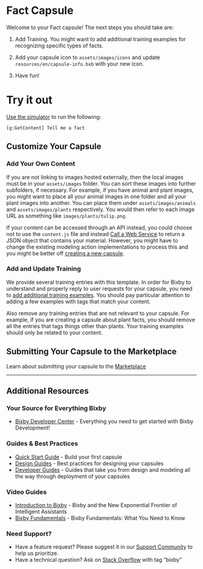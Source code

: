 # Fact Capsule

Welcome to your Fact capsule!  The next steps you should take are:

1. Add Training. You might want to add additional training examples for recognizing specific types of facts.

2. Add your capsule icon to `assets/images/icons` and update `resources/en/capsule-info.bxb` with your new icon.

3. Have fun!

# Try it out

[Use the simulator](https://bixbydevelopers.com/dev/docs/dev-guide/developers/ide.simulator) to run the following:

`[g:GetContent] Tell me a fact`

## Customize Your Capsule

### Add Your Own Content

If you are not linking to images hosted externally, then the local images must be in your `assets/images` folder. You can sort these images into further subfolders, if necessary. For example, if you have animal and plant images, you might want to place all your animal images in one folder and all your plant images into another. You can place them under `assets/images/animals` and `assets/images/plants` respectively. You would then refer to each image URL as something like `images/plants/tulip.png`.

If your content can be accessed through an API instead, you could choose not to use the `content.js` file and instead [Call a Web Service](https://bixbydevelopers.com/dev/docs/dev-guide/developers/actions.js-actions#calling-web-services) to return a JSON object that contains your material. However, you might have to change the existing modeling action implementations to process this and you might be better off [creating a new capsule](https://bixbydevelopers.com/dev/docs/dev-guide/developers/managing-caps.planning-external).

### Add and Update Training

We provide several training entries with this template. In order for Bixby to understand and properly reply to user requests for your capsule, you need to [add additional training examples](https://bixbydevelopers.com/dev/docs/dev-guide/developers/training.intro-training#creating-training-examples-using-the-training-tool). You should pay particular attention to adding a few examples with tags that match your content.

Also remove any training entries that are not relevant to your capsule. For example, if you are creating a capsule about plant facts, you should remove all the entries that tags things other than plants. Your training examples should only be related to your content.

## Submitting Your Capsule to the Marketplace

Learn about submitting your capsule to the [Marketplace](https://bixbydevelopers.com/dev/docs/dev-guide/developers/deploying.can-submission#about-the-marketplace)

---

## Additional Resources

### Your Source for Everything Bixby

* [Bixby Developer Center](https://bixbydevelopers.com) - Everything you need to get started with Bixby Development!

### Guides & Best Practices

* [Quick Start Guide](https://bixbydevelopers.com/dev/docs/get-started/quick-start) - Build your first capsule
* [Design Guides](https://bixbydevelopers.com/dev/docs/dev-guide/design-guides) - Best practices for designing your capsules
* [Developer Guides](https://bixbydevelopers.com/dev/docs/dev-guide/developers) - Guides that take you from design and modeling all the way through deployment of your capsules

### Video Guides

* [Introduction to Bixby](https://youtu.be/DFvpK4PosvI) - Bixby and the New Exponential Frontier of Intelligent Assistants
* [Bixby Fundamentals](https://bixby.developer.samsung.com/newsroom/en-us/Teaching-Bixby-Fundamentals-What-You-Need-to-Know) - Bixby Fundamentals: What You Need to Know

### Need Support?

* Have a feature request? Please suggest it in our [Support Community](https://support.bixbydevelopers.com/hc/en-us/community/topics/360000183273-Feature-Requests) to help us prioritize.
* Have a technical question? Ask on [Stack Overflow](https://stackoverflow.com/questions/tagged/bixby) with tag “bixby”
